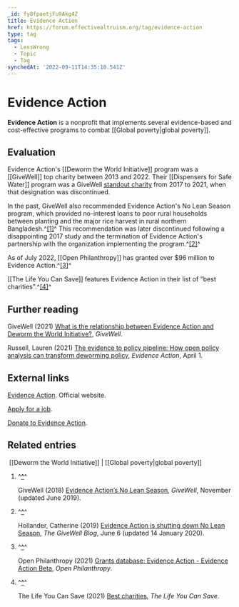 ```yaml
---
_id: fy8fpaetjFu9Akg4Z
title: Evidence Action
href: https://forum.effectivealtruism.org/tag/evidence-action
type: tag
tags:
  - LessWrong
  - Topic
  - Tag
synchedAt: '2022-09-11T14:35:10.541Z'
---
```

# Evidence Action

**Evidence Action** is a nonprofit that implements several evidence-based and cost-effective programs to combat [[Global poverty|global poverty]].

Evaluation
----------

Evidence Action's [[Deworm the World Initiative]] program was a [[GiveWell]] top charity between 2013 and 2022. Their [[Dispensers for Safe Water]] program was a GiveWell [standout charity](https://forum.effectivealtruism.org/tag/givewell#Standout_charities) from 2017 to 2021, when that designation was discontinued. 

In the past, GiveWell also recommended Evidence Action's No Lean Season program, which provided no-interest loans to poor rural households between planting and the major rice harvest in rural northern Bangladesh.^[\[1\]](#fnlpasiuxxbnb)^ This recommendation was later discontinued following a disappointing 2017 study and the termination of Evidence Action's partnership with the organization implementing the program.^[\[2\]](#fn2c8ec652gfl)^

As of July 2022, [[Open Philanthropy]] has granted over $96 million to Evidence Action.^[\[3\]](#fnqowuh176jm)^

[[The Life You Can Save]] features Evidence Action in their list of "best charities".^[\[4\]](#fnb44izq1l2t4)^

Further reading
---------------

GiveWell (2021) [What is the relationship between Evidence Action and Deworm the World Initiative?](https://www.givewell.org/charities/deworm-world-initiative/evidence-action-and-deworm-the-world), *GiveWell*.

Russell, Lauren (2021) [The evidence to policy pipeline: How open policy analysis can transform deworming policy](https://www.evidenceaction.org/the-evidence-to-policy-pipeline-how-open-policy-analysis-can-transform-deworming-policy/), *Evidence Action*, April 1.

External links
--------------

[Evidence Action](https://www.evidenceaction.org/). Official website.

[Apply for a job](https://www.evidenceaction.org/work-with-us/).

[Donate to Evidence Action](https://www.evidenceaction.org/donate/).

Related entries
---------------

 [[Deworm the World Initiative]] | [[Global poverty|global poverty]]

1.  ^**[^](#fnreflpasiuxxbnb)**^
    
    GiveWell (2018) [Evidence Action’s No Lean Season](https://www.givewell.org/charities/no-lean-season), *GiveWell*, November (updated June 2019).
    
2.  ^**[^](#fnref2c8ec652gfl)**^
    
    Hollander, Catherine (2019) [Evidence Action is shutting down No Lean Season](https://blog.givewell.org/2019/06/06/evidence-action-is-shutting-down-no-lean-season/), *The GiveWell Blog*, June 6 (updated 14 January 2020).
    
3.  ^**[^](#fnrefqowuh176jm)**^
    
    Open Philanthropy (2021) [Grants database: Evidence Action - Evidence Action Beta](https://www.openphilanthropy.org/grants/?q=&organization-name=evidence-action&organization-name=evidence-action-beta), *Open Philanthropy*.
    
4.  ^**[^](#fnrefb44izq1l2t4)**^
    
    The Life You Can Save (2021) [Best charities](https://www.thelifeyoucansave.org/best-charities/), *The Life You Can Save*.
